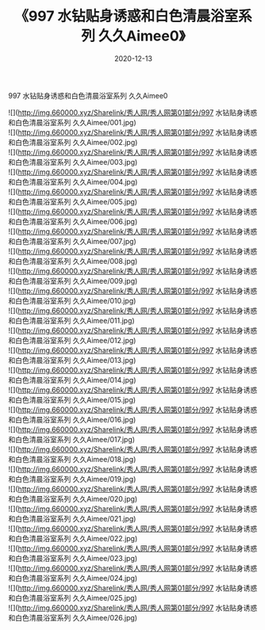 ﻿---
layout: post
title:  《997 水钻贴身诱惑和白色清晨浴室系列 久久Aimee0》
date:   2020-12-13
img: http://img.660000.xyz/Sharelink/秀人网/秀人网第01部分/997 水钻贴身诱惑和白色清晨浴室系列 久久Aimee0/000.jpg
categories: [美女, 清纯, 唯美]
---

997 水钻贴身诱惑和白色清晨浴室系列 久久Aimee0

  ![](http://img.660000.xyz/Sharelink/秀人网/秀人网第01部分/997 水钻贴身诱惑和白色清晨浴室系列 久久Aimee/001.jpg) <br> ![](http://img.660000.xyz/Sharelink/秀人网/秀人网第01部分/997 水钻贴身诱惑和白色清晨浴室系列 久久Aimee/002.jpg) <br> ![](http://img.660000.xyz/Sharelink/秀人网/秀人网第01部分/997 水钻贴身诱惑和白色清晨浴室系列 久久Aimee/003.jpg) <br> ![](http://img.660000.xyz/Sharelink/秀人网/秀人网第01部分/997 水钻贴身诱惑和白色清晨浴室系列 久久Aimee/004.jpg) <br> ![](http://img.660000.xyz/Sharelink/秀人网/秀人网第01部分/997 水钻贴身诱惑和白色清晨浴室系列 久久Aimee/005.jpg) <br> ![](http://img.660000.xyz/Sharelink/秀人网/秀人网第01部分/997 水钻贴身诱惑和白色清晨浴室系列 久久Aimee/006.jpg) <br> ![](http://img.660000.xyz/Sharelink/秀人网/秀人网第01部分/997 水钻贴身诱惑和白色清晨浴室系列 久久Aimee/007.jpg) <br> ![](http://img.660000.xyz/Sharelink/秀人网/秀人网第01部分/997 水钻贴身诱惑和白色清晨浴室系列 久久Aimee/008.jpg) <br> ![](http://img.660000.xyz/Sharelink/秀人网/秀人网第01部分/997 水钻贴身诱惑和白色清晨浴室系列 久久Aimee/009.jpg) <br> ![](http://img.660000.xyz/Sharelink/秀人网/秀人网第01部分/997 水钻贴身诱惑和白色清晨浴室系列 久久Aimee/010.jpg) <br> ![](http://img.660000.xyz/Sharelink/秀人网/秀人网第01部分/997 水钻贴身诱惑和白色清晨浴室系列 久久Aimee/011.jpg) <br> ![](http://img.660000.xyz/Sharelink/秀人网/秀人网第01部分/997 水钻贴身诱惑和白色清晨浴室系列 久久Aimee/012.jpg) <br> ![](http://img.660000.xyz/Sharelink/秀人网/秀人网第01部分/997 水钻贴身诱惑和白色清晨浴室系列 久久Aimee/013.jpg) <br> ![](http://img.660000.xyz/Sharelink/秀人网/秀人网第01部分/997 水钻贴身诱惑和白色清晨浴室系列 久久Aimee/014.jpg) <br> ![](http://img.660000.xyz/Sharelink/秀人网/秀人网第01部分/997 水钻贴身诱惑和白色清晨浴室系列 久久Aimee/015.jpg) <br> ![](http://img.660000.xyz/Sharelink/秀人网/秀人网第01部分/997 水钻贴身诱惑和白色清晨浴室系列 久久Aimee/016.jpg) <br> ![](http://img.660000.xyz/Sharelink/秀人网/秀人网第01部分/997 水钻贴身诱惑和白色清晨浴室系列 久久Aimee/017.jpg) <br> ![](http://img.660000.xyz/Sharelink/秀人网/秀人网第01部分/997 水钻贴身诱惑和白色清晨浴室系列 久久Aimee/018.jpg) <br> ![](http://img.660000.xyz/Sharelink/秀人网/秀人网第01部分/997 水钻贴身诱惑和白色清晨浴室系列 久久Aimee/019.jpg) <br> ![](http://img.660000.xyz/Sharelink/秀人网/秀人网第01部分/997 水钻贴身诱惑和白色清晨浴室系列 久久Aimee/020.jpg) <br> ![](http://img.660000.xyz/Sharelink/秀人网/秀人网第01部分/997 水钻贴身诱惑和白色清晨浴室系列 久久Aimee/021.jpg) <br> ![](http://img.660000.xyz/Sharelink/秀人网/秀人网第01部分/997 水钻贴身诱惑和白色清晨浴室系列 久久Aimee/022.jpg) <br> ![](http://img.660000.xyz/Sharelink/秀人网/秀人网第01部分/997 水钻贴身诱惑和白色清晨浴室系列 久久Aimee/023.jpg) <br> ![](http://img.660000.xyz/Sharelink/秀人网/秀人网第01部分/997 水钻贴身诱惑和白色清晨浴室系列 久久Aimee/024.jpg) <br> ![](http://img.660000.xyz/Sharelink/秀人网/秀人网第01部分/997 水钻贴身诱惑和白色清晨浴室系列 久久Aimee/025.jpg) <br> ![](http://img.660000.xyz/Sharelink/秀人网/秀人网第01部分/997 水钻贴身诱惑和白色清晨浴室系列 久久Aimee/026.jpg) <br>